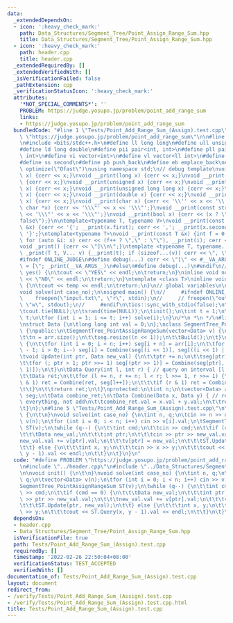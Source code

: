```yaml
---
data:
  _extendedDependsOn:
  - icon: ':heavy_check_mark:'
    path: Data_Structures/Segment_Tree/Point_Assign_Range_Sum.hpp
    title: Data_Structures/Segment_Tree/Point_Assign_Range_Sum.hpp
  - icon: ':heavy_check_mark:'
    path: header.cpp
    title: header.cpp
  _extendedRequiredBy: []
  _extendedVerifiedWith: []
  _isVerificationFailed: false
  _pathExtension: cpp
  _verificationStatusIcon: ':heavy_check_mark:'
  attributes:
    '*NOT_SPECIAL_COMMENTS*': ''
    PROBLEM: https://judge.yosupo.jp/problem/point_add_range_sum
    links:
    - https://judge.yosupo.jp/problem/point_add_range_sum
  bundledCode: "#line 1 \"Tests/Point_Add_Range_Sum_(Assign).test.cpp\"\n#define PROBLEM\
    \ \"https://judge.yosupo.jp/problem/point_add_range_sum\"\n\n#line 1 \"header.cpp\"\
    \n#include <bits/stdc++.h>\n#define ll long long\n#define ull unsigned long long\n\
    #define ld long double\n#define pii pair<int, int>\n#define pll pair<ll int, ll\
    \ int>\n#define vi vector<int>\n#define vl vector<ll int>\n#define ff first\n\
    #define ss second\n#define pb push_back\n#define eb emplace_back\n#pragma GCC\
    \ optimize(\"Ofast\")\nusing namespace std;\n// debug template\nvoid __print(int\
    \ x) {cerr << x;}\nvoid __print(long x) {cerr << x;}\nvoid __print(long long x)\
    \ {cerr << x;}\nvoid __print(unsigned x) {cerr << x;}\nvoid __print(unsigned long\
    \ x) {cerr << x;}\nvoid __print(unsigned long long x) {cerr << x;}\nvoid __print(float\
    \ x) {cerr << x;}\nvoid __print(double x) {cerr << x;}\nvoid __print(long double\
    \ x) {cerr << x;}\nvoid __print(char x) {cerr << '\\'' << x << '\\'';}\nvoid __print(const\
    \ char *x) {cerr << '\\\"' << x << '\\\"';}\nvoid __print(const string &x) {cerr\
    \ << '\\\"' << x << '\\\"';}\nvoid __print(bool x) {cerr << (x ? \"true\" : \"\
    false\");}\n\ntemplate<typename T, typename V>\nvoid __print(const pair<T, V>\
    \ &x) {cerr << '{'; __print(x.first); cerr << ','; __print(x.second); cerr <<\
    \ '}';}\ntemplate<typename T>\nvoid __print(const T &x) {int f = 0; cerr << '{';\
    \ for (auto &i: x) cerr << (f++ ? \",\" : \"\"), __print(i); cerr << \"}\";}\n\
    void _print() {cerr << \"]\\n\";}\ntemplate <typename T, typename... V>\nvoid\
    \ _print(T t, V... v) {__print(t); if (sizeof...(v)) cerr << \", \"; _print(v...);}\n\
    #ifndef ONLINE_JUDGE\n#define debug(...) cerr << \"[\" << #__VA_ARGS__ << \"]\
    \ = [\"; _print(__VA_ARGS__)\n#else\n#define debug(...)\n#endif\n//\ninline void\
    \ yes() {\n\tcout << \"YES\" << endl;\n\treturn;\n}\ninline void no() {\n\tcout\
    \ << \"NO\" << endl;\n\treturn;\n}\ntemplate <class T>\ninline void out(T temp)\
    \ {\n\tcout << temp << endl;\n\treturn;\n}\n// global variables\n\nvoid init();\n\
    void solve(int case_no);\n\nsigned main() {\n//     #ifndef ONLINE_JUDGE\n// \
    \    freopen(\"input.txt\", \"r\", stdin);\n//     // freopen(\"output.txt\",\
    \ \"w\", stdout);\n//     #endif\n\tios::sync_with_stdio(false);\n\tcin.tie(NULL);\n\
    \tcout.tie(NULL);\n\tsrand(time(NULL));\n\tinit();\n\tint t = 1;\n\t// cin >>\
    \ t;\n\tfor (int i = 1; i <= t; i++) solve(i);\n}\n/*\n *\n */\n#line 1 \"Data_Structures/Segment_Tree/Point_Assign_Range_Sum.hpp\"\
    \nstruct Data {\n\tlong long int val = 0;\n};\nclass SegmentTree_PointAssignRangeSum\
    \ {\npublic:\n\tSegmentTree_PointAssignRangeSum(vector<Data> v) {\n\t\tarr = v;\n\
    \t\tn = arr.size();\n\t\tseg.resize((n << 1));\n\t\tBuild();\n\t}\n\tvoid Build()\
    \ {\n\t\tfor (int i = 0; i < n; i++) seg[i + n] = arr[i];\n\t\tfor (int i = n\
    \ - 1; i > 0; i--) seg[i] = Combine(seg[(i << 1)], seg[((i << 1) | 1)]);\n\t}\n\
    \tvoid Update(int ptr, Data new_val) {\n\t\tptr += n;\n\t\tseg[ptr] = new_val;\n\
    \t\tfor (; ptr > 1; ptr >>= 1) seg[(ptr >> 1)] = Combine(seg[ptr], seg[(ptr ^\
    \ 1)]);\n\t}\n\tData Query(int l, int r) { // query on interval [l, r]\n\t\tr++;\n\
    \t\tData ret;\n\t\tfor (l += n, r += n; l < r; l >>= 1, r >>= 1) {\n\t\t\tif (l\
    \ & 1) ret = Combine(ret, seg[l++]);\n\t\t\tif (r & 1) ret = Combine(ret, seg[--r]);\n\
    \t\t}\n\t\treturn ret;\n\t}\nprotected:\n\tint n;\n\tvector<Data> arr;\n\tvector<Data>\
    \ seg;\n\tData combine_ret;\n\tData Combine(Data x, Data y) { // remember to assign\
    \ everything, not add\n\t\tcombine_ret.val = x.val + y.val;\n\t\treturn combine_ret;\n\
    \t}\n};\n#line 5 \"Tests/Point_Add_Range_Sum_(Assign).test.cpp\"\n\nvoid init()\
    \ {\n\t\n}\nvoid solve(int case_no) {\n\tint n, q;\n\tcin >> n >> q;\n\tvector<Data>\
    \ v(n);\n\tfor (int i = 0; i < n; i++) cin >> v[i].val;\n\tSegmentTree_PointAssignRangeSum\
    \ ST(v);\n\twhile (q--) {\n\t\tint cmd;\n\t\tcin >> cmd;\n\t\tif (cmd == 0) {\n\
    \t\t\tData new_val;\n\t\t\tint ptr;\n\t\t\tcin >> ptr >> new_val.val;\n\t\t\t\
    new_val.val += v[ptr].val;\n\t\t\tv[ptr] = new_val;\n\t\t\tST.Update(ptr, new_val);\n\
    \t\t} else {\n\t\t\tint x, y;\n\t\t\tcin >> x >> y;\n\t\t\tcout << ST.Query(x,\
    \ y - 1).val << endl;\n\t\t}\n\t}\n}\n"
  code: "#define PROBLEM \"https://judge.yosupo.jp/problem/point_add_range_sum\"\n\
    \n#include \"../header.cpp\"\n#include \"../Data_Structures/Segment_Tree/Point_Assign_Range_Sum.hpp\"\
    \n\nvoid init() {\n\t\n}\nvoid solve(int case_no) {\n\tint n, q;\n\tcin >> n >>\
    \ q;\n\tvector<Data> v(n);\n\tfor (int i = 0; i < n; i++) cin >> v[i].val;\n\t\
    SegmentTree_PointAssignRangeSum ST(v);\n\twhile (q--) {\n\t\tint cmd;\n\t\tcin\
    \ >> cmd;\n\t\tif (cmd == 0) {\n\t\t\tData new_val;\n\t\t\tint ptr;\n\t\t\tcin\
    \ >> ptr >> new_val.val;\n\t\t\tnew_val.val += v[ptr].val;\n\t\t\tv[ptr] = new_val;\n\
    \t\t\tST.Update(ptr, new_val);\n\t\t} else {\n\t\t\tint x, y;\n\t\t\tcin >> x\
    \ >> y;\n\t\t\tcout << ST.Query(x, y - 1).val << endl;\n\t\t}\n\t}\n}\n"
  dependsOn:
  - header.cpp
  - Data_Structures/Segment_Tree/Point_Assign_Range_Sum.hpp
  isVerificationFile: true
  path: Tests/Point_Add_Range_Sum_(Assign).test.cpp
  requiredBy: []
  timestamp: '2022-02-26 22:50:04+08:00'
  verificationStatus: TEST_ACCEPTED
  verifiedWith: []
documentation_of: Tests/Point_Add_Range_Sum_(Assign).test.cpp
layout: document
redirect_from:
- /verify/Tests/Point_Add_Range_Sum_(Assign).test.cpp
- /verify/Tests/Point_Add_Range_Sum_(Assign).test.cpp.html
title: Tests/Point_Add_Range_Sum_(Assign).test.cpp
---
```

